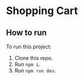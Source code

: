 # Shopping Cart

## How to run

To run this project:

1. Clone this repo.
2. Run `npm i`.
3. Run `npm run dev`.
